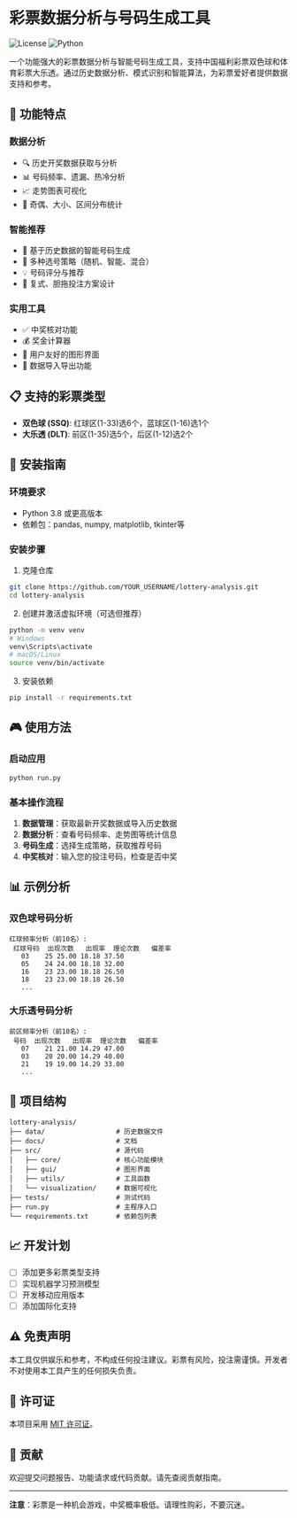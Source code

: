 # 彩票数据分析与号码生成工具

![License](https://img.shields.io/badge/license-MIT-blue.svg)
![Python](https://img.shields.io/badge/python-3.8%2B-brightgreen.svg)

一个功能强大的彩票数据分析与智能号码生成工具，支持中国福利彩票双色球和体育彩票大乐透。通过历史数据分析、模式识别和智能算法，为彩票爱好者提供数据支持和参考。

## 🌟 功能特点

### 数据分析
- 🔍 历史开奖数据获取与分析
- 📊 号码频率、遗漏、热冷分析
- 📈 走势图表可视化
- 🧮 奇偶、大小、区间分布统计

### 智能推荐
- 🧠 基于历史数据的智能号码生成
- 🎯 多种选号策略（随机、智能、混合）
- 💡 号码评分与推荐
- 🔮 复式、胆拖投注方案设计

### 实用工具
- ✅ 中奖核对功能
- 💰 奖金计算器
- 📱 用户友好的图形界面
- 🔄 数据导入导出功能

## 📋 支持的彩票类型

- **双色球 (SSQ)**: 红球区(1-33)选6个，蓝球区(1-16)选1个
- **大乐透 (DLT)**: 前区(1-35)选5个，后区(1-12)选2个

## 🚀 安装指南

### 环境要求
- Python 3.8 或更高版本
- 依赖包：pandas, numpy, matplotlib, tkinter等

### 安装步骤

1. 克隆仓库
```bash
git clone https://github.com/YOUR_USERNAME/lottery-analysis.git
cd lottery-analysis
```

2. 创建并激活虚拟环境（可选但推荐）
```bash
python -m venv venv
# Windows
venv\Scripts\activate
# macOS/Linux
source venv/bin/activate
```

3. 安装依赖
```bash
pip install -r requirements.txt
```

## 🎮 使用方法

### 启动应用
```bash
python run.py
```

### 基本操作流程

1. **数据管理**：获取最新开奖数据或导入历史数据
2. **数据分析**：查看号码频率、走势图等统计信息
3. **号码生成**：选择生成策略，获取推荐号码
4. **中奖核对**：输入您的投注号码，检查是否中奖

## 📊 示例分析

### 双色球号码分析
```
红球频率分析（前10名）:
 红球号码  出现次数   出现率  理论次数   偏差率
   03    25 25.00 18.18 37.50
   05    24 24.00 18.18 32.00
   16    23 23.00 18.18 26.50
   18    23 23.00 18.18 26.50
   ...
```

### 大乐透号码分析
```
前区频率分析（前10名）:
 号码  出现次数   出现率  理论次数   偏差率
   07    21 21.00 14.29 47.00
   03    20 20.00 14.29 40.00
   21    19 19.00 14.29 33.00
   ...
```

## 📝 项目结构

```
lottery-analysis/
├── data/                  # 历史数据文件
├── docs/                  # 文档
├── src/                   # 源代码
│   ├── core/              # 核心功能模块
│   ├── gui/               # 图形界面
│   ├── utils/             # 工具函数
│   └── visualization/     # 数据可视化
├── tests/                 # 测试代码
├── run.py                 # 主程序入口
└── requirements.txt       # 依赖包列表
```

## 📈 开发计划

- [ ] 添加更多彩票类型支持
- [ ] 实现机器学习预测模型
- [ ] 开发移动应用版本
- [ ] 添加国际化支持

## ⚠️ 免责声明

本工具仅供娱乐和参考，不构成任何投注建议。彩票有风险，投注需谨慎。开发者不对使用本工具产生的任何损失负责。

## 📄 许可证

本项目采用 [MIT 许可证](LICENSE)。

## 🤝 贡献

欢迎提交问题报告、功能请求或代码贡献。请先查阅贡献指南。

---

**注意**：彩票是一种机会游戏，中奖概率极低。请理性购彩，不要沉迷。
